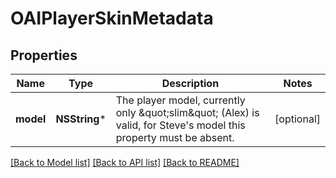 # OAIPlayerSkinMetadata

## Properties
Name | Type | Description | Notes
------------ | ------------- | ------------- | -------------
**model** | **NSString*** | The player model, currently only \&quot;slim\&quot; (Alex) is valid, for Steve&#39;s model this property must be absent. | [optional] 

[[Back to Model list]](../README.md#documentation-for-models) [[Back to API list]](../README.md#documentation-for-api-endpoints) [[Back to README]](../README.md)


